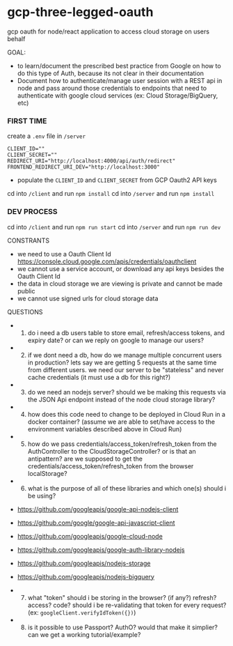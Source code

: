 # gcp-three-legged-oauth
gcp oauth for node/react application to access cloud storage on users behalf

GOAL:
- to learn/document the prescribed best practice from Google on how to do this type of Auth, because its not clear in their documentation
- Document how to authenticate/manage user session with a REST api in node and pass around those credentials to endpoints that need to authenticate with google cloud services (ex: Cloud Storage/BigQuery, etc)


### FIRST TIME
create a `.env` file in `/server`
```
CLIENT_ID=""
CLIENT_SECRET=""
REDIRECT_URI="http://localhost:4000/api/auth/redirect"
FRONTEND_REDIRECT_URI_DEV="http://localhost:3000"
```
- populate the `CLIENT_ID` and `CLIENT_SECRET` from GCP Oauth2 API keys

cd into `/client` and run `npm install`
cd into `/server` and run `npm install`

### DEV PROCESS
cd into `/client` and run `npm run start`
cd into `/server` and run `npm run dev`




CONSTRANTS
- we need to use a Oauth Client Id https://console.cloud.google.com/apis/credentials/oauthclient
- we cannot use a service account, or download any api keys besides the Oauth Client Id
- the data in cloud storage we are viewing is private and cannot be made public
- we cannot use signed urls for cloud storage data


QUESTIONS
- 1) do i need a db users table to store email, refresh/access tokens, and expiry date? or can we reply on google to manage our users?
- 2) if we dont need a db, how do we manage multiple concurrent users in production? lets say we are getting 5 requests at the same time from different users. we need our server to be "stateless" and never cache credentials (it must use a db for this right?)
- 3) do we need an nodejs server? should we be making this requests via the JSON Api endpoint instead of the node cloud storage library?
- 4) how does this code need to change to be deployed in Cloud Run in a docker container? (assume we are able to set/have access to the environment variables described above in Cloud Run)
- 5) how do we pass credentials/access_token/refresh_token from the AuthController to the CloudStorageController? or is that an antipattern? are we supposed to get the credentials/access_token/refresh_token from the browser localStorage?
- 6) what is the purpose of all of these libraries and which one(s) should i be using?
 - https://github.com/googleapis/google-api-nodejs-client
 - https://github.com/google/google-api-javascript-client
 - https://github.com/googleapis/google-cloud-node
 - https://github.com/googleapis/google-auth-library-nodejs
 - https://github.com/googleapis/nodejs-storage
 - https://github.com/googleapis/nodejs-bigquery

- 7) what "token" should i be storing in the browser? (if any?) refresh? access? code? should i be re-validating that token for every request? (ex: `googleClient.verifyIdToken({})`)
- 8) is it possible to use Passport? AuthO? would that make it simplier? can we get a working tutorial/example?

